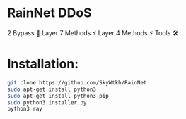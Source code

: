 # RainNet DDoS
2 Bypass 🐐
Layer 7 Methods ⚡
Layer 4 Methods ⚡
Tools 🛠️

# Installation:
```sh
git clone https://github.com/SkyWtkh/RainNet
sudo apt-get install python3
sudo apt-get install python3-pip
sudo python3 installer.py
python3 ray
```

